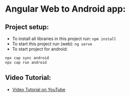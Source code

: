 # Angular Web to Android app:

## Project setup: 
- To install all libraries in this project run: `npm install`
- To start this project run (web): `ng serve`
- To start project for android: 
```bash
npx cap sync android 
npx cap run android
```

## Video Tutorial:
- [Video Tutorial on YouTube](https://youtu.be/NF9DStZno2A)